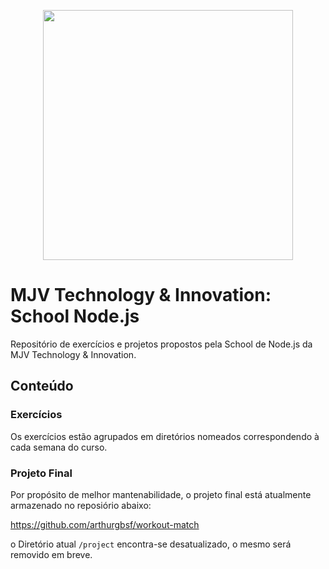 
<p align="center">
  <a href="https://academy.mjvinnovation.com/br/mjvschool/">
    <img width=400px src="https://content.mjvinnovation.com/hubfs/MJV%20School/Logo%20School.jpeg"/>
  </a>
</p> 

# MJV Technology & Innovation: School Node.js

Repositório de exercícios e projetos propostos pela School de Node.js da MJV Technology & Innovation.


## Conteúdo

### Exercícios
Os exercícios estão agrupados em diretórios nomeados correspondendo à cada semana do curso.  
### Projeto Final 

Por propósito de melhor mantenabilidade, o projeto final está atualmente armazenado no reposiório abaixo: 

 https://github.com/arthurgbsf/workout-match

o Diretório atual ```/project``` encontra-se desatualizado, o mesmo será removido em breve.




